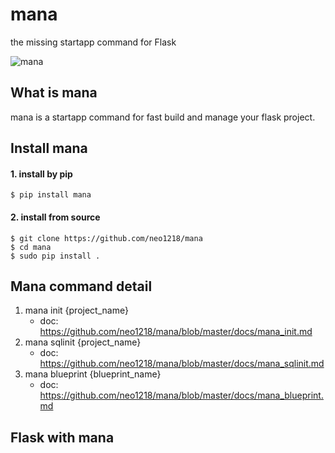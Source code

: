mana
====
the missing startapp command for Flask <br/>

![mana](http://7xj431.com1.z0.glb.clouddn.com/manamana2.gif)

## What is mana
mana is a startapp command for fast build and manage your flask project.

## Install mana
#### 1. install by pip

    $ pip install mana

#### 2. install from source

    $ git clone https://github.com/neo1218/mana
    $ cd mana
    $ sudo pip install .

## Mana command detail
1. mana init {project_name}
    * doc: https://github.com/neo1218/mana/blob/master/docs/mana_init.md
2. mana sqlinit {project_name}
    * doc: https://github.com/neo1218/mana/blob/master/docs/mana_sqlinit.md
3. mana blueprint {blueprint_name}
    * doc: https://github.com/neo1218/mana/blob/master/docs/mana_blueprint.md

## Flask with mana

